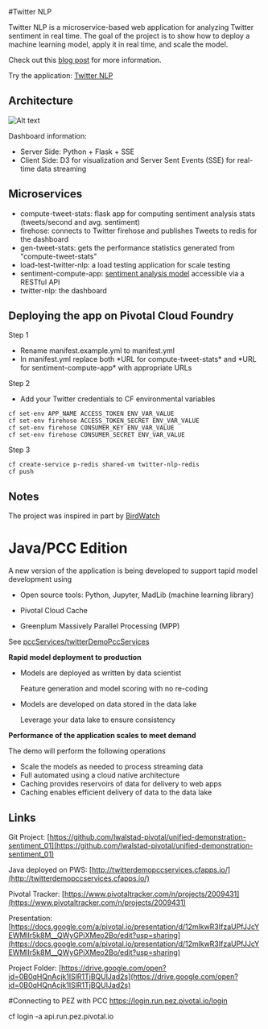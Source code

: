 #Twitter NLP

Twitter NLP is a microservice-based web application for analyzing Twitter sentiment in real time. The goal of the project is to show how to deploy a machine learning model, apply it in real time, and scale the model.

Check out this [blog post](https://blog.pivotal.io/data-science-pivotal/p-o-v/how-to-scaling-a-machine-learning-model-using-pivotal-cloud-foundry) for more information.

Try the application: [Twitter NLP](http://twitternlp.cfapps.pez.pivotal.io/)


## Architecture

![Alt text](/readme/architecture.png?raw=true "architecture")

Dashboard information:

* Server Side: Python + Flask + SSE
* Client Side: D3 for visualization and Server Sent Events (SSE) for real-time data streaming

## Microservices

* compute-tweet-stats: flask app for computing sentiment analysis stats (tweets/second and avg. sentiment)
* firehose: connects to Twitter firehose and publishes Tweets to redis for the dashboard
* gen-tweet-stats: gets the performance statistics generated from "compute-tweet-stats"
* load-test-twitter-nlp: a load testing application for scale testing
* sentiment-compute-app: [sentiment analysis model](https://github.com/crawles/gpdb_sentiment_analysis_twitter_model) accessible via a RESTful API
* twitter-nlp: the dashboard

## Deploying the app on Pivotal Cloud Foundry
Step 1<br> 
* Rename manifest.example.yml to manifest.yml
* In manifest.yml replace both \*URL for compute-tweet-stats\* and \*URL for sentiment-compute-app\* with appropriate URLs

Step 2<br>
* Add your Twitter credentials to CF environmental variables
```
cf set-env APP_NAME ACCESS_TOKEN ENV_VAR_VALUE
cf set-env firehose ACCESS_TOKEN_SECRET ENV_VAR_VALUE
cf set-env firehose CONSUMER_KEY ENV_VAR_VALUE
cf set-env firehose CONSUMER_SECRET ENV_VAR_VALUE
```

Step 3
```
cf create-service p-redis shared-vm twitter-nlp-redis
cf push
```

## Notes

The project was inspired in part by [BirdWatch](https://github.com/matthiasn/BirdWatch)


# Java/PCC Edition


A new version of the application is being developed to support tapid model development using 

- Open source tools: Python, Jupyter, MadLib (machine learning library)

- Pivotal Cloud Cache

- Greenplum Massively Parallel Processing (MPP)


See [pccServices/twitterDemoPccServices](pccServices/twitterDemoPccServices)

**Rapid model deployment to production**

- Models are deployed as written by data scientist
	
	Feature generation and model scoring with no re-coding
	
- Models are developed on data stored in the data lake

	Leverage your data lake to ensure consistency

**Performance of the application scales to meet demand**

The demo will perform the following operations
- Scale the models as needed to process streaming data
- Full automated using a cloud native architecture
- Caching provides reservoirs of data for delivery to web apps
- Caching enables efficient delivery of data to the data lake
 

## Links

Git Project: [https://github.com/lwalstad-pivotal/unified-demonstration-sentiment_01](https://github.com/lwalstad-pivotal/unified-demonstration-sentiment_01)

Java deployed on PWS: [http://twitterdemopccservices.cfapps.io/](http://twitterdemopccservices.cfapps.io/)

Pivotal Tracker: [https://www.pivotaltracker.com/n/projects/2009431](https://www.pivotaltracker.com/n/projects/2009431)


Presentation: [https://docs.google.com/a/pivotal.io/presentation/d/12mlkwR3IfzaUPfJJcYEWMlIr5k8M__QWyGPiXMeo2Bo/edit?usp=sharing](https://docs.google.com/a/pivotal.io/presentation/d/12mlkwR3IfzaUPfJJcYEWMlIr5k8M__QWyGPiXMeo2Bo/edit?usp=sharing)

Project Folder: [https://drive.google.com/open?id=0B0qHQnAcjk1ISlR1TjBQUlJad2s](https://drive.google.com/open?id=0B0qHQnAcjk1ISlR1TjBQUlJad2s)


#Connecting to PEZ with PCC
https://login.run.pez.pivotal.io/login

 cf login -a api.run.pez.pivotal.io




